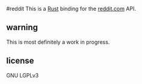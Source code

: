 #reddit
This is a [Rust](www.rust-lang.org/) binding for the [reddit.com](http://reddit.com) API.

## warning

This is most definitely a work in progress.


## license

GNU LGPLv3